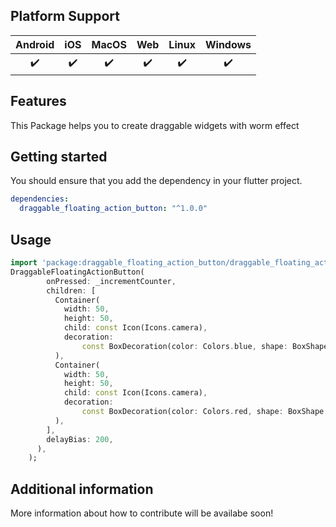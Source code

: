 ## Platform Support

| Android | iOS | MacOS | Web | Linux | Windows |
| :-----: | :-: | :---: | :-: | :---: | :-----: |
|   ✔️    | ✔️  |  ✔️   | ✔️  |  ✔️   |   ✔️    |

## Features

This Package helps you to create draggable widgets with worm effect

## Getting started

You should ensure that you add the dependency in your flutter project.
```yaml
dependencies:
  draggable_floating_action_button: "^1.0.0"
```
## Usage

```dart
import 'package:draggable_floating_action_button/draggable_floating_action_button.dart';
DraggableFloatingActionButton(
        onPressed: _incrementCounter,
        children: [
          Container(
            width: 50,
            height: 50,
            child: const Icon(Icons.camera),
            decoration:
                const BoxDecoration(color: Colors.blue, shape: BoxShape.circle),
          ),
          Container(
            width: 50,
            height: 50,
            child: const Icon(Icons.camera),
            decoration:
                const BoxDecoration(color: Colors.red, shape: BoxShape.circle),
          ),
        ],
        delayBias: 200,
      ),
    );
```

## Additional information

More information about how to contribute will be availabe soon!
